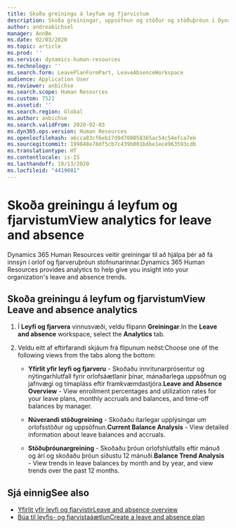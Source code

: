 ```yaml
---
title: Skoða greiningu á leyfum og fjarvistum
description: Skoða greiningar, uppsöfnun og stöður og stöðuþróun í Dynamics 365 Human Resources.
author: andreabichsel
manager: AnnBe
ms.date: 02/03/2020
ms.topic: article
ms.prod: ''
ms.service: dynamics-human-resources
ms.technology: ''
ms.search.form: LeavePlanFormPart, LeaveAbsenceWorkspace
audience: Application User
ms.reviewer: anbichse
ms.search.scope: Human Resources
ms.custom: 7521
ms.assetid: ''
ms.search.region: Global
ms.author: anbichse
ms.search.validFrom: 2020-02-03
ms.dyn365.ops.version: Human Resources
ms.openlocfilehash: a6cca83cf6eb17d9d700058365ac54c54efca7eb
ms.sourcegitcommit: 199848e78df5cb7c439b001bdbe1ece963593cdb
ms.translationtype: HT
ms.contentlocale: is-IS
ms.lasthandoff: 10/13/2020
ms.locfileid: "4419081"
---
```

# <a name="view-analytics-for-leave-and-absence"></a><span data-ttu-id="895cc-103">Skoða greiningu á leyfum og fjarvistum</span><span class="sxs-lookup"><span data-stu-id="895cc-103">View analytics for leave and absence</span></span>

<span data-ttu-id="895cc-104">Dynamics 365 Human Resources veitir greiningar til að hjálpa þér að fá innsýn í orlof og fjarveruþróun stofnunarinnar.</span><span class="sxs-lookup"><span data-stu-id="895cc-104">Dynamics 365 Human Resources provides analytics to help give you insight into your organization's leave and absence trends.</span></span>

## <a name="view-leave-and-absence-analytics"></a><span data-ttu-id="895cc-105">Skoða greiningu á leyfum og fjarvistum</span><span class="sxs-lookup"><span data-stu-id="895cc-105">View Leave and absence analytics</span></span>

1. <span data-ttu-id="895cc-106">Í **Leyfi og fjarvera** vinnusvæði, veldu flipann **Greiningar**.</span><span class="sxs-lookup"><span data-stu-id="895cc-106">In the **Leave and absence** workspace, select the **Analytics** tab.</span></span>

2. <span data-ttu-id="895cc-107">Veldu eitt af eftirfarandi skjáum frá flipunum neðst:</span><span class="sxs-lookup"><span data-stu-id="895cc-107">Choose one of the following views from the tabs along the bottom:</span></span>

   - <span data-ttu-id="895cc-108">**Yfirlit yfir leyfi og fjarveru** - Skoðaðu innritunarprósentur og nýtingarhlutfall fyrir orlofsáætlanir þínar, mánaðarlega uppsöfnun og jafnvægi og tímapláss eftir framkvæmdastjóra.</span><span class="sxs-lookup"><span data-stu-id="895cc-108">**Leave and Absence Overview** - View enrollment percentages and utilization rates for your leave plans, monthly accruals and balances, and time-off balances by manager.</span></span>

   - <span data-ttu-id="895cc-109">**Núverandi stöðugreining** - Skoðaðu ítarlegar upplýsingar um orlofsstöður og uppsöfnun.</span><span class="sxs-lookup"><span data-stu-id="895cc-109">**Current Balance Analysis** - View detailed information about leave balances and accruals.</span></span>

   - <span data-ttu-id="895cc-110">**Stöðuþróunargreining** - Skoðaðu þróun orlofshlutfalls eftir mánuð og ári og skoðaðu þróun síðustu 12 mánuði.</span><span class="sxs-lookup"><span data-stu-id="895cc-110">**Balance Trend Analysis** - View trends in leave balances by month and by year, and view trends over the past 12 months.</span></span>

## <a name="see-also"></a><span data-ttu-id="895cc-111">Sjá einnig</span><span class="sxs-lookup"><span data-stu-id="895cc-111">See also</span></span>

- [<span data-ttu-id="895cc-112">Yfirlit yfir leyfi og fjarvistir</span><span class="sxs-lookup"><span data-stu-id="895cc-112">Leave and absence overview</span></span>](hr-leave-and-absence-overview.md)
- [<span data-ttu-id="895cc-113">Búa til leyfis- og fjarvistaáætlun</span><span class="sxs-lookup"><span data-stu-id="895cc-113">Create a leave and absence plan</span></span>](hr-leave-and-absence-plans.md)
